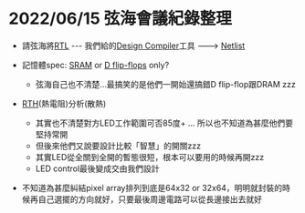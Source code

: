# 2022/06/15 弦海會議紀錄整理

- 請弦海將[RTL](https://zh.wikipedia.org/zh-tw/%E5%AF%84%E5%AD%98%E5%99%A8%E4%BC%A0%E8%BE%93%E7%BA%A7) --- 我們給的[Design Compiler](https://zhuanlan.zhihu.com/p/129059203)工具 ---> [Netlist](https://zh.wikipedia.org/zh-tw/%E7%BD%91%E8%A1%A8)

- 記憶體spec: [SRAM](https://zh.wikipedia.org/zh-tw/%E9%9D%99%E6%80%81%E9%9A%8F%E6%9C%BA%E5%AD%98%E5%8F%96%E5%AD%98%E5%82%A8%E5%99%A8) or [D flip-flops](https://zh.wikipedia.org/zh-tw/%E8%A7%A6%E5%8F%91%E5%99%A8) only? 
    - 弦海自己也不清楚...最搞笑的是他們一開始還搞錯D flip-flop跟DRAM zzz

- [RTH](https://www.rohm.com.tw/electronics-basics/transistors/tr_what7)(熱電阻)分析(散熱)
    - 其實也不清楚對方LED工作範圍可否85度+ ... 所以也不知道為甚麼他們要堅持常開
    - 但後來他們又說要設計比較「智慧」的開關zzz
    - 其實LED從全關到全開的暫態很短，根本可以要用的時候再開zzz
    - LED control最後變成交由我們設計

- 不知道為甚麼糾結pixel array排列到底是64x32 or 32x64，明明就封裝的時候再自己選擺的方向就好，只要最後周邊電路可以從長邊接出去就好